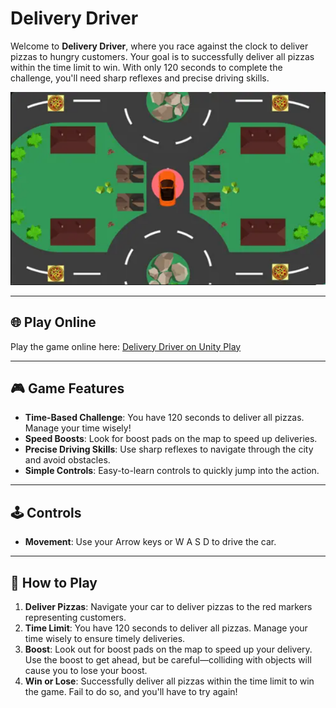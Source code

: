 # Delivery Driver

Welcome to **Delivery Driver**, where you race against the clock to deliver pizzas to hungry customers. Your goal is to successfully deliver all pizzas within the time limit to win. With only 120 seconds to complete the challenge, you'll need sharp reflexes and precise driving skills.

![Delivery Driver Game](./assets/Delivery_Driver.png)

---

## 🌐 Play Online

Play the game online here: [Delivery Driver on Unity Play](https://play.unity.com/en/games/74287c78-b4c9-4742-b61a-434e59d58a18/delivery-driver)

---

## 🎮 Game Features

- **Time-Based Challenge**: You have 120 seconds to deliver all pizzas. Manage your time wisely!
- **Speed Boosts**: Look for boost pads on the map to speed up deliveries.
- **Precise Driving Skills**: Use sharp reflexes to navigate through the city and avoid obstacles.
- **Simple Controls**: Easy-to-learn controls to quickly jump into the action.

---

## 🕹️ Controls

- **Movement**: Use your Arrow keys or W A S D to drive the car.

---

## 📖 How to Play

1. **Deliver Pizzas**: Navigate your car to deliver pizzas to the red markers representing customers.
2. **Time Limit**: You have 120 seconds to deliver all pizzas. Manage your time wisely to ensure timely deliveries.
3. **Boost**: Look out for boost pads on the map to speed up your delivery. Use the boost to get ahead, but be careful—colliding with objects will cause you to lose your boost.
4. **Win or Lose**: Successfully deliver all pizzas within the time limit to win the game. Fail to do so, and you'll have to try again!
